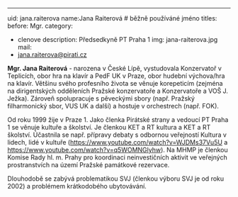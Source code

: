 ---
uid: jana.raiterova
name:Jana Raiterová  	# běžně používáné jméno
titles:
  before: Mgr.
category:
  - clenove
description: Předsedkyně PT Praha 1
img: jana-raiterova.jpg
mail:
  - jana.raiterova@pirati.cz

**Mgr. Jana Raiterová** - narozena v České Lípě, vystudovala Konzervatoř v Teplicích, obor hra na klavír a PedF UK v Praze, obor hudební výchova/hra na klavír. Většinu svého profesního života se věnuje korepeticím (zejména na dirigentských odděleních Pražské konzervatoře a Konzervatoře a VOŠ J. Ježka). Zároveň spolupracuje s pěveckými sbory (např. Pražský filharmonický sbor, VUS UK a další) a hostuje v orchestrech (např. FOK).

Od roku 1999 žije v Praze 1.
Jako členka Pirátské strany a vedoucí PT Praha 1 se věnuje kultuře a školství. Je členkou KET a RT kultura a KET a RT školství. Účastnila se např. přípravy debaty s odbornou veřejností Kultura v lidech, lidé v kultuře (https://www.youtube.com/watch?v=WJDMs37Vu5U a https://www.youtube.com/watch?v=q5WOMNGlyhw). Na MHMP je členkou Komise Rady hl. m. Prahy pro koordinaci neinvestičních aktivit ve veřejných prostranstvích na území Pražské památkové rezervace.

Dlouhodobě se zabývá problematikou SVJ (členkou výboru SVJ je od roku 2002) a problémem krátkodobého ubytovávání.

